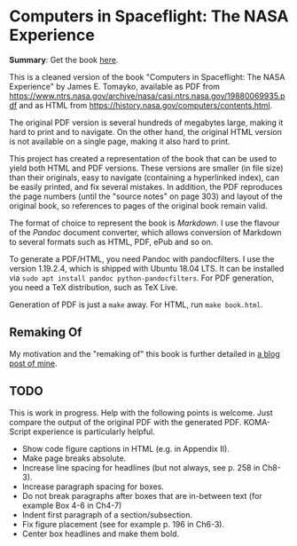 # Computers in Spaceflight: The NASA Experience

**Summary**: Get the book [here](https://github.com/01mf02/computers-spaceflight/releases/download/v1.0/cisf-20181105.pdf).

This is a cleaned version of the book
"Computers in Spaceflight: The NASA Experience" by James E. Tomayko,
available as PDF from
<https://www.ntrs.nasa.gov/archive/nasa/casi.ntrs.nasa.gov/19880069935.pdf>
and as HTML from
<https://history.nasa.gov/computers/contents.html>.

The original PDF version is several hundreds of megabytes large,
making it hard to print and to navigate.
On the other hand, the original HTML version is not available on a single page,
making it also hard to print.

This project has created a representation of the book
that can be used to yield both HTML and PDF versions.
These versions are smaller (in file size) than their originals,
easy to navigate (containing a hyperlinked index),
can be easily printed, and
fix several mistakes.
In addition, the PDF reproduces the page numbers
(until the "source notes" on page 303) and layout of the original book,
so references to pages of the original book remain valid.

The format of choice to represent the book is *Markdown*.
I use the flavour of the *Pandoc* document converter,
which allows conversion of Markdown to several formats such as
HTML, PDF, ePub and so on.

To generate a PDF/HTML, you need Pandoc with pandocfilters.
I use the version 1.19.2.4, which is shipped with Ubuntu 18.04 LTS.
It can be installed via `sudo apt install pandoc python-pandocfilters`.
For PDF generation, you need a TeX distribution, such as TeX Live.

Generation of PDF is just a `make` away.
For HTML, run `make book.html`.


## Remaking Of


My motivation and the "remaking of" this book is further detailed in
[a blog post of mine](http://gedenkt.at/blog/computers-spaceflight/).


## TODO

This is work in progress. Help with the following points is welcome.
Just compare the output of the original PDF with the generated PDF.
KOMA-Script experience is particularly helpful.

* Show code figure captions in HTML (e.g. in Appendix II).
* Make page breaks absolute.
* Increase line spacing for headlines (but not always, see p. 258 in Ch8-3).
* Increase paragraph spacing for boxes.
* Do not break paragraphs after boxes that are in-between text
  (for example Box 4-6 in Ch4-7)
* Indent first paragraph of a section/subsection.
* Fix figure placement (see for example p. 196 in Ch6-3).
* Center box headlines and make them bold.
